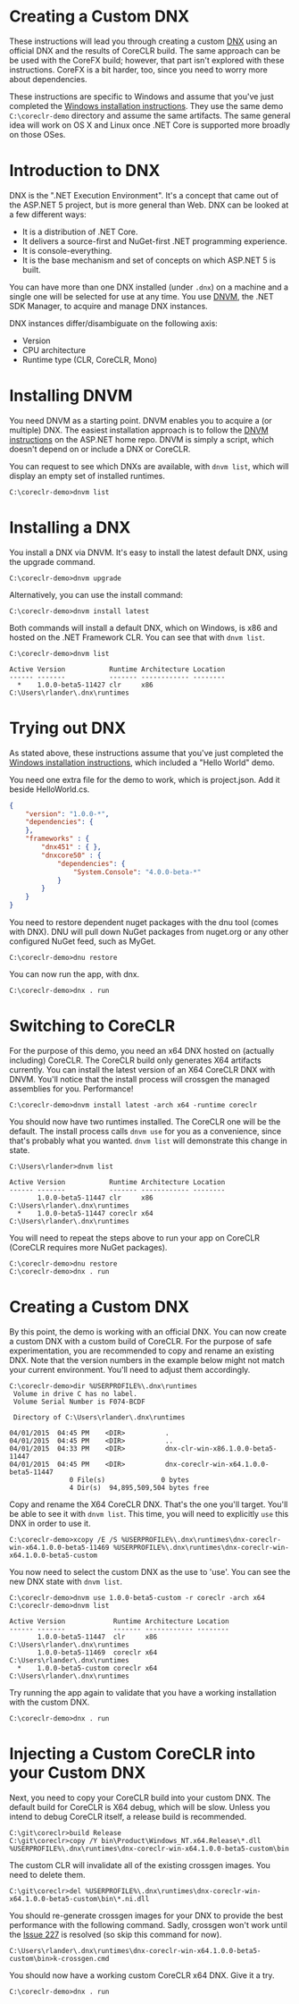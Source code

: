 Creating a Custom DNX
=====================

These instructions will lead you through creating a custom [DNX](https://github.com/aspnet/dnx) using an official DNX and the results of CoreCLR build. The same approach can be be used with the CoreFX build; however, that part isn't explored with these instructions. CoreFX is a bit harder, too, since you need to worry more about dependencies.

These instructions are specific to Windows and assume that you've just completed the [Windows installation instructions](windows-instructions.md). They use the same demo `C:\coreclr-demo` directory and assume the same artifacts. The same general idea will work on OS X and Linux once .NET Core is supported more broadly on those OSes.

Introduction to DNX
===================

DNX is the ".NET Execution Environment". It's a concept that came out of the ASP.NET 5 project, but is more general than Web. DNX can be looked at a few different ways:

- It is a distribution of .NET Core.
- It delivers a source-first and NuGet-first .NET programming experience.
- It is console-everything.
- It is the base mechanism and set of concepts on which ASP.NET 5 is built.

You can have more than one DNX installed (under `.dnx`) on a machine and a single one will be selected for use at any time. You use [DNVM](https://github.com/aspnet/dnvm), the .NET SDK  Manager, to acquire and manage DNX instances.

DNX instances differ/disambiguate on the following axis:

- Version
- CPU architecture
- Runtime type (CLR, CoreCLR, Mono)

Installing DNVM
===============

You need DNVM as a starting point. DNVM enables you to acquire a (or multiple) DNX. The easiest installation approach is to follow the [DNVM instructions](https://github.com/aspnet/home#install-the-net-version-manager-dnvm) on the ASP.NET home repo. DNVM is simply a script, which doesn't depend on or include a DNX or CoreCLR.

You can request to see which DNXs are available, with `dnvm list`, which will display an empty set of installed runtimes.

	C:\coreclr-demo>dnvm list

Installing a DNX
================

You install a DNX via DNVM. It's easy to install the latest default DNX, using the upgrade command.

	C:\coreclr-demo>dnvm upgrade

Alternatively, you can use the install command:

	C:\coreclr-demo>dnvm install latest

Both commands will install a default DNX, which on Windows, is x86 and hosted on the .NET Framework CLR. You can see that with `dnvm list`.

	C:\coreclr-demo>dnvm list

	Active Version           Runtime Architecture Location 
	------ -------           ------- ------------ --------
	  *    1.0.0-beta5-11427 clr     x86          C:\Users\rlander\.dnx\runtimes

Trying out DNX
==============

As stated above, these instructions assume that you've just completed the [Windows installation instructions](windows-instructions.md), which included a "Hello World" demo.

You need one extra file for the demo to work, which is project.json. Add it beside HelloWorld.cs.

```json
{
    "version": "1.0.0-*",
    "dependencies": {
    },
    "frameworks" : {
        "dnx451" : { },
        "dnxcore50" : {
            "dependencies": {
                "System.Console": "4.0.0-beta-*"
            }
        }
    }
}
```

You need to restore dependent nuget packages with the dnu tool (comes with DNX). DNU will pull down NuGet packages from nuget.org or any other configured NuGet feed, such as MyGet.

	C:\coreclr-demo>dnu restore

You can now run the app, with dnx.

	C:\coreclr-demo>dnx . run

Switching to CoreCLR
====================

For the purpose of this demo, you need an x64 DNX hosted on (actually including) CoreCLR. The CoreCLR build only generates X64 artifacts currently. You can install the latest version of an X64 CoreCLR DNX with DNVM. You'll notice that the install process will crossgen the managed assemblies for you. Performance!

	C:\coreclr-demo>dnvm install latest -arch x64 -runtime coreclr

You should now have two runtimes installed. The CoreCLR one will be the default. The install process calls `dnvm use` for you as a convenience, since that's probably what you wanted. `dnvm list` will demonstrate this change in state.

	C:\Users\rlander>dnvm list

	Active Version           Runtime Architecture Location
	------ -------           ------- ------------ --------
	       1.0.0-beta5-11447 clr     x86          C:\Users\rlander\.dnx\runtimes
	  *    1.0.0-beta5-11447 coreclr x64          C:\Users\rlander\.dnx\runtimes

You will need to repeat the steps above to run your app on CoreCLR (CoreCLR requires more NuGet packages).

	C:\coreclr-demo>dnu restore
	C:\coreclr-demo>dnx . run

Creating a Custom DNX
=====================

By this point, the demo is working with an official DNX. You can now create a custom DNX with a custom build of CoreCLR. For the purpose of safe experimentation, you are recommended to copy and rename an existing DNX. Note that the version numbers in the example below might not match your current environment. You'll need to adjust them accordingly.

	C:\coreclr-demo>dir %USERPROFILE%\.dnx\runtimes
	 Volume in drive C has no label.
	 Volume Serial Number is F074-BCDF

	 Directory of C:\Users\rlander\.dnx\runtimes

	04/01/2015  04:45 PM    <DIR>          .
	04/01/2015  04:45 PM    <DIR>          ..
	04/01/2015  04:33 PM    <DIR>          dnx-clr-win-x86.1.0.0-beta5-11447
	04/01/2015  04:45 PM    <DIR>          dnx-coreclr-win-x64.1.0.0-beta5-11447
	               0 File(s)              0 bytes
	               4 Dir(s)  94,895,509,504 bytes free


Copy and rename the X64 CoreCLR DNX. That's the one you'll target. You'll be able to see it with `dnvm list`. This time, you will need to explicitly `use` this DNX in order to use it.

	C:\coreclr-demo>xcopy /E /S %USERPROFILE%\.dnx\runtimes\dnx-coreclr-win-x64.1.0.0-beta5-11469 %USERPROFILE%\.dnx\runtimes\dnx-coreclr-win-x64.1.0.0-beta5-custom

You now need to select the custom DNX as the use to 'use'. You can see the new DNX state with `dnvm list`.

	C:\coreclr-demo>dnvm use 1.0.0-beta5-custom -r coreclr -arch x64
	C:\coreclr-demo>dnvm list

	Active Version            Runtime Architecture Location
	------ -------            ------- ------------ --------
	       1.0.0-beta5-11447  clr     x86          C:\Users\rlander\.dnx\runtimes
	       1.0.0-beta5-11469  coreclr x64          C:\Users\rlander\.dnx\runtimes
	  *    1.0.0-beta5-custom coreclr x64          C:\Users\rlander\.dnx\runtimes

Try running the app again to validate that you have a working installation with the custom DNX.

	C:\coreclr-demo>dnx . run

Injecting a Custom CoreCLR into your Custom DNX
===============================================

Next, you need to copy your CoreCLR build into your custom DNX. The default build for CoreCLR is X64 debug, which will be slow. Unless you intend to debug CoreCLR itself, a release build is recommended.

	C:\git\coreclr>build Release
	C:\git\coreclr>copy /Y bin\Product\Windows_NT.x64.Release\*.dll %USERPROFILE%\.dnx\runtimes\dnx-coreclr-win-x64.1.0.0-beta5-custom\bin	

The custom CLR will invalidate all of the existing crossgen images. You need to delete them.

	C:\git\coreclr>del %USERPROFILE%\.dnx\runtimes\dnx-coreclr-win-x64.1.0.0-beta5-custom\bin\*.ni.dll

You should re-generate crossgen images for your DNX to provide the best performance with the following command. Sadly, crossgen won't work until the [Issue 227](https://github.com/dotnet/coreclr/issues/227) is resolved (so skip this command for now).

	C:\Users\rlander\.dnx\runtimes\dnx-coreclr-win-x64.1.0.0-beta5-custom\bin>k-crossgen.cmd

You should now have a working custom CoreCLR x64 DNX. Give it a try.

	C:\coreclr-demo>dnx . run
